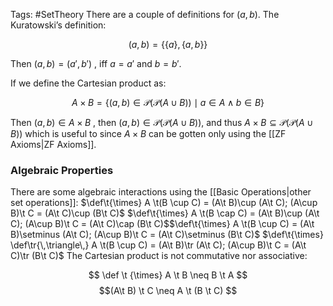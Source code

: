 Tags: #SetTheory 
There are a couple of definitions for $(a,b)$. The Kuratowski’s definition:

$$ (a,b) = \{ \{a\}, \{a,b\}\} $$

Then $(a, b) =(a', b')$ , iff $a =a'$ and $b =b'$.

If we define the Cartesian product as:

$$ A \times B=\{(a,b) \in \mathcal{P(P(}A\cup B))\mid a\in A \land b \in B\} $$

Then $(a,b) \in A \times B$ , then $(a,b) \in \mathcal{P(P(}A\cup B))$, and thus $A\times B \subseteq \mathcal{P(P(}A\cup B))$ which is useful to since $A \times B$ can be gotten only using the [[ZF Axioms|ZF Axioms]].

### Algebraic Properties
There are some algebraic interactions using the [[Basic Operations|other set operations]]: 
$\def\t{\times} A \t(B \cup C) = (A\t B)\cup (A\t C); (A\cup B)\t C = (A\t C)\cup (B\t C)$ $\def\t{\times} A \t(B \cap C) = (A\t B)\cup (A\t C); (A\cup B)\t C = (A\t C)\cap (B\t C)$$\def\t{\times} A \t(B \cup C) = (A\t B)\setminus (A\t C); (A\cup B)\t C = (A\t C)\setminus (B\t C)$ $\def\t{\times} \def\tr{\,\triangle\,} A \t(B \cup C) = (A\t B)\tr (A\t C); (A\cup B)\t C = (A\t C)\tr (B\t C)$
The Cartesian product is not commutative nor associative:

$$ \def \t {\times} A \t B \neq B \t A  $$$$(A\t B) \t C \neq A \t (B \t C) $$